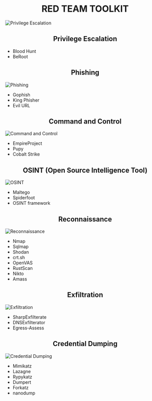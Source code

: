 </div><h1 ><div align ="center">RED TEAM TOOLKIT</h1>
<img src="https://github.com/TechnologyMediaorg/LearnSheet/assets/111997815/06970f96-a350-479d-885c-bc249021f53b" alt="Privilege Escalation">

</div><h2 ><div align ="center">Privilege Escalation</h2>
<ul ><div align =" left;">
  <li>Blood Hunt</li>
  <li>BeRoot</li>
</ul>

</div><h2 ><div align ="center">Phishing</h2>
<img src="https://github.com/TechnologyMediaorg/LearnSheet/assets/111997815/0425da46-433d-47f3-95ec-0413ca1b18c3" alt="Phishing">
<ul ><div align =" left;">
  <li>Gophish</li>
  <li>King Phisher</li>
  <li>Evil URL</li>
</ul>

</div><h2 ><div align ="center">Command and Control</h2>
<img src="https://github.com/TechnologyMediaorg/LearnSheet/assets/111997815/ff11235f-2393-43db-b66c-aba0f3a1b941" alt="Command and Control">
<ul ><div align =" left;">
  <li>EmpireProject</li>
  <li>Pupy</li>
  <li>Cobalt Strike</li>
</ul>

</div><h2 ><div align ="center">OSINT (Open Source Intelligence Tool)</h2>
<img src="https://github.com/TechnologyMediaorg/LearnSheet/assets/111997815/85234f7a-b863-4121-9887-e34093d18db0" alt="OSINT">
<ul ><div align =" left;">
  <li>Maltego</li>
  <li>Spiderfoot</li>
  <li>OSINT framework</li>
</ul>

</div><h2 ><div align ="center">Reconnaissance</h2>
<img src="https://github.com/TechnologyMediaorg/LearnSheet/assets/111997815/32aa6816-cd52-4e87-8ef5-51c586d70d18" alt="Reconnaissance">
<ul ><div align =" left;">
  <li>Nmap</li>
  <li>Sqlmap</li>
  <li>Shodan</li>
  <li>crt.sh</li>
  <li>OpenVAS</li>
  <li>RustScan</li>
  <li>Nikto</li>
  <li>Amass</li>
</ul>

</div><h2 ><div align ="center">Exfiltration</h2>
<img src="https://github.com/TechnologyMediaorg/LearnSheet/assets/111997815/2117df16-0b5f-47b0-a663-c8f0b5b0ded8" alt="Exfiltration">
<ul ><div align =" left;">
  <li>SharpExfilterate</li>
  <li>DNSExfilterator</li>
  <li>Egress-Assess</li>
</ul>

</div><h2 ><div align ="center">Credential Dumping</h2>
<img src="https://github.com/TechnologyMediaorg/LearnSheet/assets/111997815/af090b4d-d72b-4b41-9093-ac0eb34e6463" alt="Credential Dumping">
<ul ><div align =" left;">
  <li>Mimikatz</li>
  <li>Lazagne</li>
  <li>Rypykatz</li>
  <li>Dumpert</li>
  <li>Forkatz</li>
  <li>nanodump</li>
</ul>
